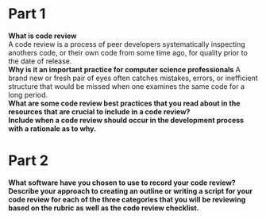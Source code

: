 # Part 1

**What is code review**  
A code review is a process of peer developers systematically inspecting anothers code, or their own code from some time ago, for quality prior to the date of release.  
**Why is it an important practice for computer science professionals**
A brand new or fresh pair of eyes often catches mistakes, errors, or inefficient structure that would be missed when one examines the same code for a long period.  
**What are some code review best practices that you read about in the resources that are crucial to include in a code review?**  
**Include when a code review should occur in the development process with a rationale as to why.**  

# Part 2
**What software have you chosen to use to record your code review?**  
**Describe your approach to creating an outline or writing a script for your code review for each of the three categories that you will be reviewing based on the rubric as well as the code review checklist.**  

